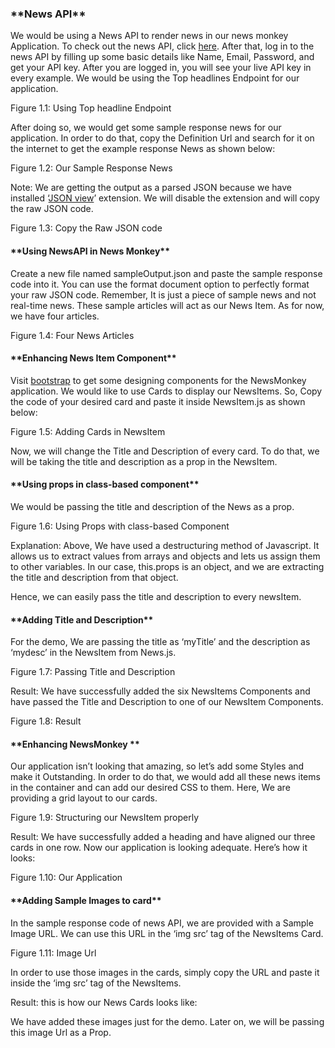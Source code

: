 
<h3>**News API**</h3>


We would be using a News API to render news in our news monkey Application. To check out the news API, click [here](https://newsapi.org/). After that, log in to the news API by filling up some basic details like Name, Email, Password, and get your API key. After you are logged in, you will see your live API key in every example. We would be using the Top headlines Endpoint for our application.

Figure 1.1: Using Top headline Endpoint

After doing so, we would get some sample response news for our application. In order to do that, copy the Definition Url and search for it on the internet to get the example response News as shown below:

Figure 1.2: Our Sample Response News

 

Note: We are getting the output as a parsed JSON because we have installed ‘[JSON view](https://chrome.google.com/webstore/detail/jsonview/gmegofmjomhknnokphhckolhcffdaihd?hl=en)’ extension. We will disable the extension and will copy the raw JSON code.

Figure 1.3: Copy the Raw JSON code

<h4>**Using NewsAPI in News Monkey**</h4>


Create a new file named sampleOutput.json and paste the sample response code into it. You can use the format document option to perfectly format your raw JSON code. Remember, It is just a piece of sample news and not real-time news. These sample articles will act as our News Item. As for now, we have four articles.

Figure 1.4: Four News Articles

 

<h4>**Enhancing News Item Component**</h4>


Visit [bootstrap](https://getbootstrap.com/) to get some designing components for the NewsMonkey application. We would like to use Cards to display our NewsItems. So, Copy the code of your desired card and paste it inside NewsItem.js as shown below: 

Figure 1.5: Adding Cards in NewsItem

Now, we will change the Title and Description of every card. To do that, we will be taking the title and description as a prop in the NewsItem.

 

<h4>**Using props in class-based component**</h4>


We would be passing the title and description of the News as a prop.

Figure 1.6: Using Props with class-based Component

 

Explanation: Above, We have used a destructuring method of Javascript. It allows us to extract values from arrays and objects and lets us assign them to other variables. In our case, this.props is an object, and we are extracting the title and description from that object.

Hence, we can easily pass the title and description to every newsItem.

 

<h4>**Adding Title and Description**</h4>


For the demo, We are passing the title as ‘myTitle’ and the description as ‘mydesc’ in the NewsItem from News.js.

Figure 1.7: Passing Title and Description

Result: We have successfully added the six NewsItems Components and have passed the Title and Description to one of our NewsItem Components. 

Figure 1.8: Result

 

<h4>**Enhancing NewsMonkey **</h4>


Our application isn’t looking that amazing, so let’s add some Styles and make it Outstanding. In order to do that, we would add all these news items in the container and can add our desired CSS to them. Here, We are providing a grid layout to our cards.

Figure 1.9: Structuring our NewsItem properly

Result: We have successfully added a heading and have aligned our three cards in one row. Now our application is looking adequate. Here’s how it looks:

Figure 1.10: Our Application

 

<h4>**Adding Sample Images to card**</h4>


In the sample response code of news API, we are provided with a Sample Image URL. We can use this URL in the ‘img src’ tag of the NewsItems Card.  
 


Figure 1.11: Image Url

In order to use those images in the cards, simply copy the URL and paste it inside the ‘img src’ tag of the NewsItems.

 

Result: this is how our News Cards looks like:

We have added these images just for the demo. Later on, we will be passing this image Url as a Prop.

 
